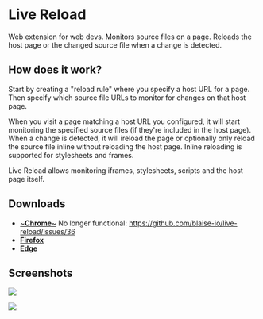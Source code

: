 # Live Reload

Web extension for web devs. Monitors source files on a page. Reloads the host page or the changed source file when a change is detected.

## How does it work?

Start by creating a "reload rule" where you specify a host URL for a page. Then specify which source file URLs to monitor for changes on that host page. 

When you visit a page matching a host URL you configured, it will start monitoring the specified source files (if they're included in the host page). When a change is detected, it will ireload the page or optionally only reload the source file inline without reloading the host page. Inline reloading is supported for stylesheets and frames. 

Live Reload allows monitoring iframes, stylesheets, scripts and the host page itself.

## Downloads

 - [~**Chrome**~](https://chrome.google.com/webstore/detail/live-reload/jcejoncdonagmfohjcdgohnmecaipidc) No longer functional: https://github.com/blaise-io/live-reload/issues/36
 - [**Firefox**](https://addons.mozilla.org/addon/live-reload/)
 - [**Edge**](https://microsoftedge.microsoft.com/addons/detail/live-reload/oajnffmbmcjoipibgecmgbdlnhboajfh)

## Screenshots

![](https://addons.cdn.mozilla.net/user-media/previews/full/194/194363.png)

![](https://addons.cdn.mozilla.net/user-media/previews/full/194/194362.png)
